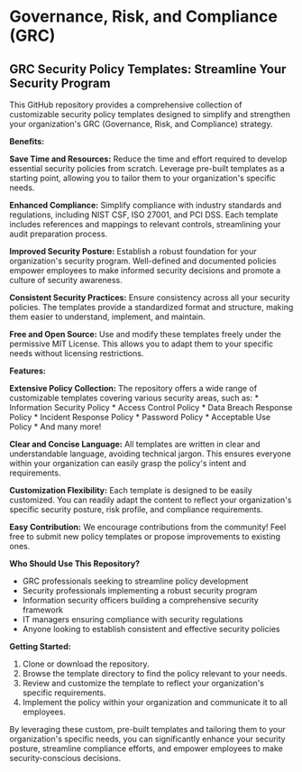 # Governance, Risk, and Compliance (GRC)
## GRC Security Policy Templates: Streamline Your Security Program

This GitHub repository provides a comprehensive collection of customizable security policy templates designed to simplify and strengthen your organization's GRC (Governance, Risk, and Compliance) strategy. 

**Benefits:**

**Save Time and Resources:**
Reduce the time and effort required to develop essential security policies from scratch. Leverage pre-built templates as a starting point, allowing you to tailor them to your organization's specific needs.

**Enhanced Compliance:**
Simplify compliance with industry standards and regulations, including NIST CSF, ISO 27001, and PCI DSS. Each template includes references and mappings to relevant controls, streamlining your audit preparation process.

**Improved Security Posture:**
Establish a robust foundation for your organization's security program. Well-defined and documented policies empower employees to make informed security decisions and promote a culture of security awareness.

**Consistent Security Practices:**
Ensure consistency across all your security policies. The templates provide a standardized format and structure, making them easier to understand, implement, and maintain.

**Free and Open Source:**
Use and modify these templates freely under the permissive MIT License. This allows you to adapt them to your specific needs without licensing restrictions.

**Features:**

**Extensive Policy Collection:**
The repository offers a wide range of customizable templates covering various security areas, such as:
    * Information Security Policy
    * Access Control Policy
    * Data Breach Response Policy
    * Incident Response Policy
    * Password Policy
    * Acceptable Use Policy
    * And many more!

**Clear and Concise Language:**
All templates are written in clear and understandable language, avoiding technical jargon. This ensures everyone within your organization can easily grasp the policy's intent and requirements.

**Customization Flexibility:**
Each template is designed to be easily customized. You can readily adapt the content to reflect your organization's specific security posture, risk profile, and compliance requirements.

**Easy Contribution:**
We encourage contributions from the community! Feel free to submit new policy templates or propose improvements to existing ones.


**Who Should Use This Repository?**

* GRC professionals seeking to streamline policy development
* Security professionals implementing a robust security program
* Information security officers building a comprehensive security framework
* IT managers ensuring compliance with security regulations
* Anyone looking to establish consistent and effective security policies  

**Getting Started:**

1. Clone or download the repository.
2. Browse the template directory to find the policy relevant to your needs.
3. Review and customize the template to reflect your organization's specific requirements.
4. Implement the policy within your organization and communicate it to all employees.


By leveraging these custom, pre-built templates and tailoring them to your organization's specific needs, you can significantly enhance your security posture, streamline compliance efforts, and empower employees to make security-conscious decisions.

